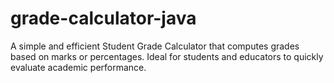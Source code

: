 # grade-calculator-java
A simple and efficient Student Grade Calculator that computes grades based on marks or percentages. Ideal for students and educators to quickly evaluate academic performance.

